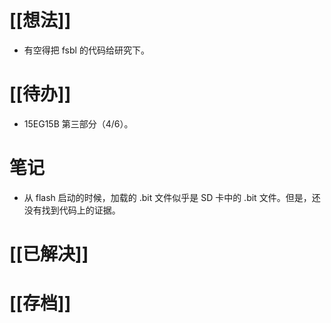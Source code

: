 # [[想法]]
- 有空得把 fsbl 的代码给研究下。
# [[待办]]
- 15EG15B 第三部分（4/6）。
# 笔记
- 从 flash 启动的时候，加载的 .bit 文件似乎是 SD 卡中的 .bit 文件。但是，还没有找到代码上的证据。
# [[已解决]]

# [[存档]]
